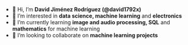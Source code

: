 - 👋 Hi, I’m **David Jiménez Rodríguez (@david1792x)**
- 👀 I’m interested in **data science, machine learning** and **electronics**
- 🌱 I’m currently learning **image and audio processing, SQL** and **mathematics** for machine learning
- 💞️ I’m looking to collaborate on **machine learning projects**

<!---
david1792x/david1792x is a ✨ special ✨ repository because its `README.md` (this file) appears on your GitHub profile.
You can click the Preview link to take a look at your changes.
--->
